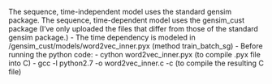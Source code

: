 The sequence, time-independent model uses the standard gensim package.
The sequence, time-dependent model uses the gensim_cust package (I’ve only uploaded the files that differ from those of the standard gensim package.)
	- The time dependency is modeled in /gensim_cust/models/word2vec_inner.pyx (method train_batch_sg)
	- Before running the python code:
		- cython word2vec_inner.pyx (to compile .pyx file into C)
		- gcc -l python2.7 -o word2vec_inner.c -c (to compile the resulting C file)